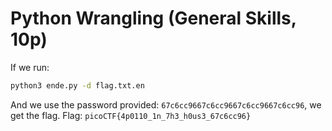 # Python Wrangling (General Skills, 10p)
If we run:
```bash
python3 ende.py -d flag.txt.en
```
And we use the password provided: `67c6cc9667c6cc9667c6cc9667c6cc96`, we get the flag.
Flag: `picoCTF{4p0110_1n_7h3_h0us3_67c6cc96}`
